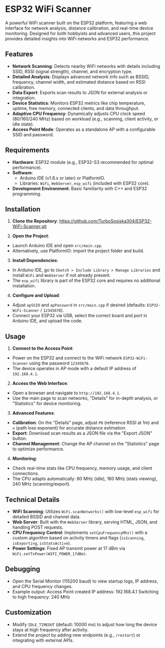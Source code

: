 # ESP32 WiFi Scanner

A powerful WiFi scanner built on the ESP32 platform, featuring a web interface for network analysis, distance calibration, and real-time device monitoring. Designed for both hobbyists and advanced users, this project provides detailed insights into WiFi networks and ESP32 performance.

## Features
- **Network Scanning**: Detects nearby WiFi networks with details including SSID, RSSI (signal strength), channel, and encryption type.
- **Detailed Analysis**: Displays advanced network info such as BSSID, frequency, channel width, and estimated distance based on RSSI calibration.
- **Data Export**: Exports scan results to JSON for external analysis or integration.
- **Device Statistics**: Monitors ESP32 metrics like chip temperature, uptime, free memory, connected clients, and data throughput.
- **Adaptive CPU Frequency**: Dynamically adjusts CPU clock speed (80/160/240 MHz) based on workload (e.g., scanning, client activity, or idle state).
- **Access Point Mode**: Operates as a standalone AP with a configurable SSID and password.

## Requirements
- **Hardware**: ESP32 module (e.g., ESP32-S3 recommended for optimal performance).
- **Software**:
  - Arduino IDE (v1.8.x or later) or PlatformIO.
  - Libraries: `WiFi`, `WebServer`, `esp_wifi` (included with ESP32 core).
- **Development Environment**: Basic familiarity with C++ and ESP32 programming.

## Installation
1. **Clone the Repository**:   https://github.com/TurboSosiska304/ESP32-WiFi-Scanner.git

2. **Open the Project**:
- Launch Arduino IDE and open `src/main.cpp`.
- Alternatively, use PlatformIO: import the project folder and build.
3. **Install Dependencies**:
- In Arduino IDE, go to `Sketch > Include Library > Manage Libraries` and install `WiFi` and `WebServer` if not already present.
- The `esp_wifi` library is part of the ESP32 core and requires no additional installation.
4. **Configure and Upload**:
- Adjust `apSSID` and `apPassword` in `src/main.cpp` if desired (defaults: `ESP32-WiFi-Scanner` / `12345678`).
- Connect your ESP32 via USB, select the correct board and port in Arduino IDE, and upload the code.

## Usage
1. **Connect to the Access Point**:
- Power on the ESP32 and connect to the WiFi network `ESP32-WiFi-Scanner` using the password `12345678`.
- The device operates in AP mode with a default IP address of `192.168.4.1`.
2. **Access the Web Interface**:
- Open a browser and navigate to `http://192.168.4.1`.
- Use the main page to scan networks, "Details" for in-depth analysis, or "Statistics" for device monitoring.
3. **Advanced Features**:
- **Calibration**: On the "Details" page, adjust `P0` (reference RSSI at 1m) and `n` (path loss exponent) for accurate distance estimation.
- **Export**: Download scan results as a JSON file via the "Export JSON" button.
- **Channel Management**: Change the AP channel on the "Statistics" page to optimize performance.
4. **Monitoring**:
- Check real-time stats like CPU frequency, memory usage, and client connections.
- The CPU adapts automatically: 80 MHz (idle), 160 MHz (stats viewing), 240 MHz (scanning/export).

## Technical Details
- **WiFi Scanning**: Utilizes `WiFi.scanNetworks()` with low-level `esp_wifi` for detailed BSSID and channel data.
- **Web Server**: Built with the `WebServer` library, serving HTML, JSON, and handling POST requests.
- **CPU Frequency Control**: Implements `setCpuFrequencyMhz()` with a custom algorithm based on activity timers and flags (`isScanning`, `isExporting`, `isStatsActive`).
- **Power Settings**: Fixed AP transmit power at 17 dBm via `WiFi.setTxPower(WIFI_POWER_17dBm)`.

## Debugging
- Open the Serial Monitor (115200 baud) to view startup logs, IP address, and CPU frequency changes.
- Example output:
  Access Point created
  IP address: 192.168.4.1
  Switching to high frequency: 240 MHz

## Customization
- Modify `IDLE_TIMEOUT` (default: 10000 ms) to adjust how long the device stays at high frequency after activity.
- Extend the project by adding new endpoints (e.g., `/restart`) or integrating with external APIs.
